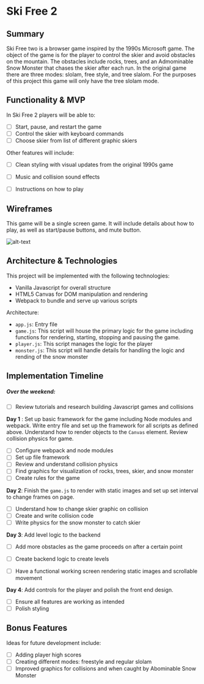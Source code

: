# Ski Free 2

## Summary

Ski Free two is a browser game inspired by the 1990s Microsoft game. The object of the game is for the player to control the skier and avoid obstacles on the mountain. The obstacles include rocks, trees, and an Admominable Snow Monster that chases the skier after each run. In the original game there are three modes: slolam, free style, and tree slalom. For the purposes of this project this game will only have the tree slolam mode.


## Functionality & MVP
In Ski Free 2 players will be able to:

- [ ] Start, pause, and restart the game
- [ ] Control the skier with keyboard commands
- [ ] Choose skier from list of different graphic skiers

Other features will include:
- [ ] Clean styling with visual updates from the original 1990s game
- [ ] Music and collision sound effects
- [ ] Instructions on how to play


## Wireframes
This game will be a single screen game. It will include details about how to play, as well as start/pause buttons, and mute button.

![alt-text](https://i.imgur.com/8y6M43U.png)

## Architecture & Technologies
This project will be implemented with the following technologies:
* Vanilla Javascript for overall structure
* HTML5 Canvas for DOM manipulation and rendering
* Webpack to bundle and serve up various scripts

Architecture:
* `app.js`: Entry file
* `game.js`: This script will house the primary logic for the game including functions for rendering, starting, stopping and pausing the game.
* `player.js`: This script manages the logic for the player
* `monster.js`: This script will handle details for handling the logic and rending of the snow monster

## Implementation Timeline

##### Over the weekend:
- [ ] Review tutorials and research building Javascript games and collisions

**Day 1** : Set up basic framework for the game including Node modules and webpack. Write entry file and set up the framework for all scripts as defined above. Understand how to render objects to the `Canvas` element. Review collision physics for game.
- [ ] Configure webpack and node modules
- [ ] Set up file framework
- [ ] Review and understand collision physics
- [ ] Find graphics for visualization of rocks, trees, skier, and snow monster
- [ ] Create rules for the game

**Day 2**: Finish the `game.js` to render with static images and set up set interval to change frames on page.
- [ ] Understand how to change skier graphic on collision
- [ ] Create and write collision code
- [ ] Write physics for the snow monster to catch skier

**Day 3**: Add level logic to the backend
- [ ] Add more obstacles as the game proceeds on after a certain point
- [ ] Create backend logic to create levels
- [ ] Have a functional working screen rendering static images and scrollable movement


**Day 4**: Add controls for the player and polish the front end design.
- [ ] Ensure all features are working as intended
- [ ] Polish styling

## Bonus Features
Ideas for future development include:
- [ ] Adding player high scores
- [ ] Creating different modes: freestyle and regular slolam
- [ ] Improved graphics for collisions and when caught by Abominable Snow Monster

